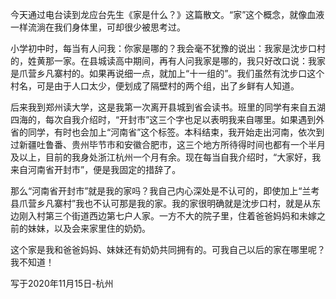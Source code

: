 
今天通过电台读到龙应台先生《家是什么？》这篇散文。“家”这个概念，就像血液一样流淌在我们身体里，可却很少被思考过。

小学初中时，每当有人问我：你家是哪的？我会毫不犹豫的说出：我家是沈步口村的，姓黄那一家。在县城读高中期间，再有人问我家是哪的，我只好改口说：我家是爪营乡凡寨村的。如果再说细一点，就加上“十一组的”。我们虽然有沈步口这个村名，可是由于人口太少，便划成了隔壁村的两个组，出了乡鲜有人知道。

后来我到郑州读大学，这是我第一次离开县城到省会读书。班里的同学有来自五湖四海的，每次自我介绍时，“开封市”这三个字也足以表明我来自哪里。如果遇到外省的同学，有时也会加上“河南省”这个标签。本科结束，我开始走出河南，依次到过新疆吐鲁番、贵州毕节市和安徽合肥市，这三个地方所待得时间也都有一个半月及以上，目前的我身处浙江杭州一个月有余。现在每当自我介绍时，“大家好，我来自河南省开封市”，便是我固定的措辞了。

那么“河南省开封市”就是我的家吗？我自己内心深处是不认可的，即使加上“兰考县爪营乡凡寨村”我也不认可那是我的家。我的家很明确就是沈步口村，就是从东边刚入村第三个街道西边第七户人家。一方不大的院子里，住着爸爸妈妈和未嫁之前的妹妹，以及会来家里住的奶奶。

这个家是我和爸爸妈妈、妹妹还有奶奶共同拥有的。可我自己以后的家在哪里呢？我不知道！

写于2020年11月15日-杭州